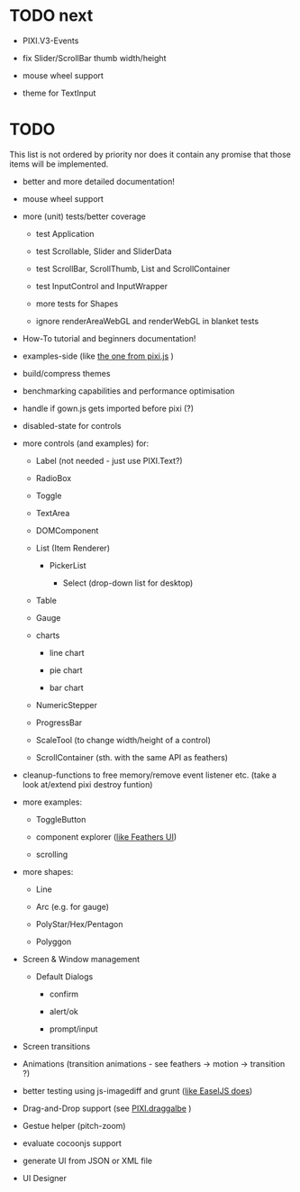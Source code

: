 TODO next
=========
 - PIXI.V3-Events

 - fix Slider/ScrollBar thumb width/height

 - mouse wheel support

 - theme for TextInput

TODO
======
This list is not ordered by priority nor does it contain any promise that those items will be implemented.

 - better and more detailed documentation!

 - mouse wheel support

 - more (unit) tests/better coverage

   - test Application

   - test Scrollable, Slider and SliderData

   - test ScrollBar, ScrollThumb, List and ScrollContainer

   - test InputControl and InputWrapper

   - more tests for Shapes

   - ignore renderAreaWebGL and renderWebGL in blanket tests

 - How-To tutorial and beginners documentation!

 - examples-side (like [the one from pixi.js](http://pixijs.github.io/examples/) )

 - build/compress themes

 - benchmarking capabilities and performance optimisation

 - handle if gown.js gets imported before pixi (?)

 - disabled-state for controls

 - more controls (and examples) for:

   - Label (not needed - just use PIXI.Text?)

   - RadioBox

   - Toggle

   - TextArea

   - DOMComponent

   - List (Item Renderer)

     - PickerList

       - Select (drop-down list for desktop)

   - Table

   - Gauge

   - charts

     - line chart

     - pie chart

     - bar chart

   - NumericStepper

   - ProgressBar

   - ScaleTool (to change width/height of a control)

   - ScrollContainer (sth. with the same API as feathers)

 - cleanup-functions to free memory/remove event listener etc. (take a look at/extend pixi destroy funtion)

 - more examples:

   - ToggleButton

   - component explorer ([like Feathers UI](http://feathersui.com/examples/components-explorer/))

   - scrolling

 - more shapes:

   - Line

   - Arc (e.g. for gauge)

   - PolyStar/Hex/Pentagon

   - Polyggon

 - Screen & Window management

   - Default Dialogs

     - confirm

     - alert/ok

     - prompt/input

 - Screen transitions

 - Animations (transition animations - see feathers -> motion -> transition ?)

 - better testing using js-imagediff and grunt ([like EaselJS does](http://blog.createjs.com/unit-tests-in-easeljs-preloadjs/))

 - Drag-and-Drop support (see [PIXI.draggalbe](https://github.com/SebastianNette/PIXI.draggable) )

 - Gestue helper (pitch-zoom)

 - evaluate cocoonjs support

 - generate UI from JSON or XML file

 - UI Designer
